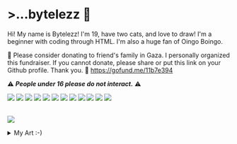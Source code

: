 <div> 
<h1> >...bytelezz 🧡 </h1>

Hi! My name is Bytelezz! I'm 19, have two cats, and love to draw! I'm a beginner with coding through HTML. I'm also a huge fan of Oingo Boingo.
<br>

🍉 Please consider donating to friend's family in Gaza. I personally organized this fundraiser. If you cannot donate, please share or put this link on your Github profile. Thank you. 🍉
https://gofund.me/11b7e394

:warning: ***People under 16 please do not interact.*** :warning:
<br>


<img src="https://64.media.tumblr.com/130bd308ff74a1e396c157397703190a/18d045b35d179237-62/s250x400/c327ea38c802270865bd3ecaa6d077cf1152a0db.gifv">
<img src="https://64.media.tumblr.com/4317e635008c78fd037864ce82a2e845/18d045b35d179237-38/s250x400/1d86c15e557f80c36753723cd7c9338147d9a516.gifv">
<img src="https://64.media.tumblr.com/96a3bd7018c75ca5c9c6c9afdd8114b0/18d045b35d179237-ee/s250x400/9e14722deb178c724d6ae4fd59779e4806d568ce.gifv">
<img src="https://64.media.tumblr.com/1f881a760273685b0b2c98f25a0bb27c/18d045b35d179237-a3/s250x400/773186ca9aec0d57e00d6fd86c7224d4c6939bf4.gifv">
<img src="https://64.media.tumblr.com/182d21429979f75a774306c9e628b005/18d045b35d179237-57/s250x400/93305bff6b33dabe2cd4946762abce438e87759e.gifv">
<img src="https://64.media.tumblr.com/57ec5c3f774d2c32f787bb1cf061b543/18d045b35d179237-e9/s250x400/7a3fb8e55550f08b274517651b44e13f75f147f0.gifv">
<img src="https://64.media.tumblr.com/00a703bc48c3b99b30d2b3906a2a6628/18d045b35d179237-18/s250x400/c4dbbe78f86acf669fd4a4c6703a1928648faebe.gifv">
<img src="https://64.media.tumblr.com/7d4753934a17a4d09e1e8014d35e8aea/18d045b35d179237-e9/s250x400/ff6a9504fefc8c766b313972b28d308144822ded.gifv">
<img src="https://64.media.tumblr.com/f1461837bea02a07c7d6be0d928081bb/18d045b35d179237-86/s250x400/15bccfb73bc8751a8f74b663abd095c3a79b22b7.gifv">
<img src="https://64.media.tumblr.com/bd0b89bed09142d73540ff0f7856ee09/18d045b35d179237-f3/s250x400/8af3c2bf4a4d9598d685c7259411dd8a599fffcd.gifv">
<img src="https://64.media.tumblr.com/a5e04cf1f69424e4d613788265030a20/18d045b35d179237-1b/s250x400/2593a1f0d99bb14871fa49a9ca8c73b357e7b82d.gifv">
<img src="https://64.media.tumblr.com/97dcc695645a1046499a95f7a51c337d/18d045b35d179237-e5/s250x400/2d5d9d3ab30de86ccdf1d328d64b92eca56c02e9.gifv">

</div>
<br>

![](https://komarev.com/ghpvc/?username=bytelezz&color=orange&style=flat-square)

<details>

<summary>My Art :-)</summary>

<img src="https://64.media.tumblr.com/4b6f8bb12f51e4519803a188ebf5aaf0/cca498f07c738fd8-a5/s540x810/9c298f0642914a7350715f4bd2bdfb0b369401c7.pnj">
<img src="https://64.media.tumblr.com/03354fe80167e1605d4ff329bf2ea53f/9127f91542dc34ce-02/s540x810/f952b727ba7f6e9b4ece5bf741f2607b2cf618c5.pnj">
<img src="https://64.media.tumblr.com/3ce665eb5767d0d2a54d82d17a6f96fb/559826df2cbfe229-1f/s540x810/e28c15cd91e3029d5cbf07733f21bb65113fef94.pnj">
<img src="https://64.media.tumblr.com/2fae823929d93e3f036275b63a60fc0d/e8a23a2f99bb210f-4e/s540x810/f717c20b4ad3c6ad93e4feda2783588f6ea27ad7.pnj">




</details>
